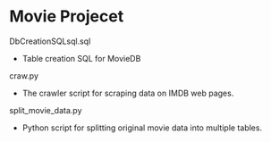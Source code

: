 # Movie Projecet

DbCreationSQLsql.sql
- Table creation SQL for MovieDB

craw.py
- The crawler script for scraping data on IMDB web pages.

split_movie_data.py
- Python script for splitting original movie data into multiple tables.
